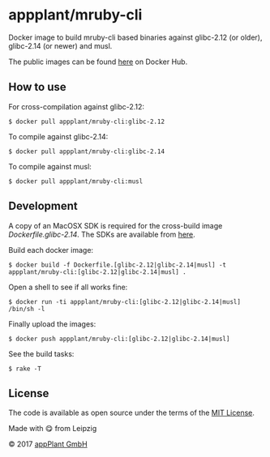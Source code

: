 # appplant/mruby-cli
Docker image to build mruby-cli based binaries against glibc-2.12 (or older), glibc-2.14 (or newer) and musl.

The public images can be found [here][repo] on Docker Hub.


## How to use

For cross-compilation against glibc-2.12:

    $ docker pull appplant/mruby-cli:glibc-2.12

To compile against glibc-2.14:

    $ docker pull appplant/mruby-cli:glibc-2.14

To compile against musl:

    $ docker pull appplant/mruby-cli:musl


## Development

A copy of an MacOSX SDK is required for the cross-build image _Dockerfile.glibc-2.14_.
The SDKs are available from [here][osx].

Build each docker image:

    $ docker build -f Dockerfile.[glibc-2.12|glibc-2.14|musl] -t appplant/mruby-cli:[glibc-2.12|glibc-2.14|musl] .

Open a shell to see if all works fine:

    $ docker run -ti appplant/mruby-cli:[glibc-2.12|glibc-2.14|musl] /bin/sh -l

Finally upload the images:

    $ docker push appplant/mruby-cli:[glibc-2.12|glibc-2.14|musl]

See the build tasks:

    $ rake -T


## License

The code is available as open source under the terms of the [MIT License][license].

Made with :yum: from Leipzig

© 2017 [appPlant GmbH][appplant]

[repo]: https://hub.docker.com/r/appplant/mruby-cli/
[osx]: https://github.com/phracker/MacOSX-SDKs/releases
[license]: https://opensource.org/licenses/MIT
[appplant]: www.appplant.de
